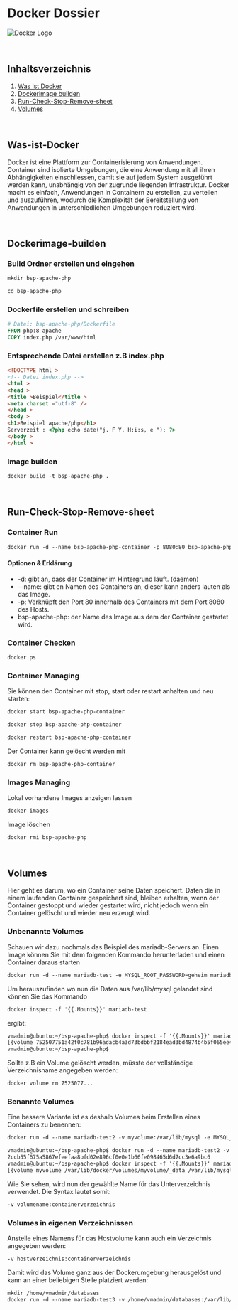 # Docker Dossier

![Docker Logo](https://www.docker.com/wp-content/uploads/2022/03/Moby-logo.png)

<br>

## Inhaltsverzeichnis

1. [Was ist Docker](#Was-ist-Docker)
2. [Dockerimage builden](#Dockerimage-builden)
3. [Run-Check-Stop-Remove-sheet](#Run-Check-Stop-Remove-sheet)
4. [Volumes](#Volumes)


<br>

## Was-ist-Docker
Docker ist eine Plattform zur Containerisierung von Anwendungen. Container sind isolierte Umgebungen, die eine Anwendung mit all ihren Abhängigkeiten einschliessen, damit sie auf jedem System ausgeführt werden kann, unabhängig von der zugrunde liegenden Infrastruktur. Docker macht es einfach, Anwendungen in Containern zu erstellen, zu verteilen und auszuführen, wodurch die Komplexität der Bereitstellung von Anwendungen in unterschiedlichen Umgebungen reduziert wird.

<br>

## Dockerimage-builden

### Build Ordner erstellen und eingehen
```txt
mkdir bsp-apache-php
```
```txt
cd bsp-apache-php
```

### Dockerfile erstellen und schreiben
```dockerfile
# Datei: bsp-apache-php/Dockerfile
FROM php:8-apache
COPY index.php /var/www/html
```

### Entsprechende Datei erstellen z.B index.php
```html
<!DOCTYPE html >
<!-- Datei index.php -->
<html >
<head >
<title >Beispiel</title >
<meta charset ="utf-8" />
</head >
<body >
<h1>Beispiel apache/php</h1>
Serverzeit : <?php echo date("j. F Y, H:i:s, e "); ?>
</body >
</html >
```

### Image builden
```txt
docker build -t bsp-apache-php .
```

<br>

## Run-Check-Stop-Remove-sheet

### Container Run
```txt
docker run -d --name bsp-apache-php-container -p 8080:80 bsp-apache-php
```
#### Optionen & Erklärung
- -d: gibt an, dass der Container im Hintergrund läuft. (daemon)
- --name: gibt en Namen des Containers an, dieser kann anders lauten als das Image.
- -p: Verknüpft den Port 80 innerhalb des Containers mit dem Port 8080 des Hosts.
- bsp-apache-php: der Name des Image aus dem der Container gestartet wird.

### Container Checken
```txt
docker ps
```

### Container Managing
Sie können den Container mit stop, start oder restart anhalten und neu starten:

```txt
docker start bsp-apache-php-container
```
```txt
docker stop bsp-apache-php-container
```
```txt
docker restart bsp-apache-php-container
```
Der Container kann gelöscht werden mit

```txt
docker rm bsp-apache-php-container
```

### Images Managing
Lokal vorhandene Images anzeigen lassen
```txt
docker images
```

Image löschen
```txt
docker rmi bsp-apache-php
```
<br>

## Volumes
Hier geht es darum, wo ein Container seine Daten speichert. Daten die in einem laufenden Container gespeichert sind, bleiben erhalten, wenn der Container gestoppt und wieder gestartet wird, nicht jedoch wenn ein Container gelöscht und wieder neu erzeugt wird.

### Unbenannte Volumes
Schauen wir dazu nochmals das Beispiel des mariadb-Servers an. Einen Image können Sie mit dem folgenden Kommando herunterladen und einen Container daraus starten
```txt
docker run -d --name mariadb-test -e MYSQL_ROOT_PASSWORD=geheim mariadb
```
Um herauszufinden wo nun die Daten aus /var/lib/mysql gelandet sind können Sie das Kommando
```txt
docker inspect -f '{{.Mounts}}' mariadb-test
```
ergibt:
```txt
vmadmin@ubuntu:~/bsp-apache-php$ docker inspect -f '{{.Mounts}}' mariadb-test
[{volume 752507751a42f0c781b96adacb4a3d73bdbbf2184ead3bd4874b4b5f065ee4eb /var/lib/docker/volumes/752507751a42f0c781b96adacb4a3d73bdbbf2184ead3bd4874b4b5f065ee4eb/_data /var/lib/mysql local  true }]
vmadmin@ubuntu:~/bsp-apache-php$
```
Sollte z.B ein Volume gelöscht werden, müsste der vollständige Verzeichnisname angegeben werden:
```txt
docker volume rm 7525077...
```

### Benannte Volumes

Eine bessere Variante ist es deshalb Volumes beim Erstellen eines Containers zu benennen:

```txt
docker run -d --name mariadb-test2 -v myvolume:/var/lib/mysql -e MYSQL_ROOT_PASSWORD=geheim mariadb
```
```txt
vmadmin@ubuntu:~/bsp-apache-php$ docker run -d --name mariadb-test2 -v myvolume:/var/lib/mysql -e MYSQL_ROOT_PASSWORD=geheim mariadb
2ccb55f675a5867efeefaa8bfd02e896cf0e0e1b66fe098465d6d7cc3e6a9bc6
vmadmin@ubuntu:~/bsp-apache-php$ docker inspect -f '{{.Mounts}}' mariadb-test2
[{volume myvolume /var/lib/docker/volumes/myvolume/_data /var/lib/mysql local z true }]
```
Wie Sie sehen, wird nun der gewählte Name für das Unterverzeichnis verwendet. Die Syntax lautet somit:
```txt
-v volumename:containerverzeichnis
```

### Volumes in eigenen Verzeichnissen
Anstelle eines Namens für das Hostvolume kann auch ein Verzeichnis angegeben werden:
```txt
-v hostverzeichnis:containerverzeichnis
```
Damit wird das Volume ganz aus der Dockerumgebung herausgelöst und kann an einer beliebigen Stelle platziert werden:
```txt
mkdir /home/vmadmin/databases
docker run -d --name mariadb-test3 -v /home/vmadmin/databases:/var/lib/mysql -e MYSQL_ROOT_PASSWORD=geheim mariadb
```
